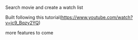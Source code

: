 Search movie and create a watch list

Built following this tutorial(https://www.youtube.com/watch?v=jc9_Bqzy2YQ)

more features to come
